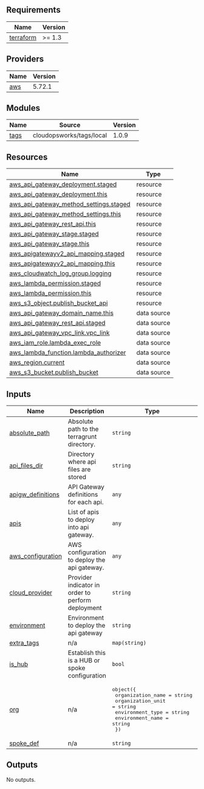 ## Requirements

| Name | Version |
|------|---------|
| <a name="requirement_terraform"></a> [terraform](#requirement\_terraform) | >= 1.3 |

## Providers

| Name | Version |
|------|---------|
| <a name="provider_aws"></a> [aws](#provider\_aws) | 5.72.1 |

## Modules

| Name | Source | Version |
|------|--------|---------|
| <a name="module_tags"></a> [tags](#module\_tags) | cloudopsworks/tags/local | 1.0.9 |

## Resources

| Name | Type |
|------|------|
| [aws_api_gateway_deployment.staged](https://registry.terraform.io/providers/hashicorp/aws/latest/docs/resources/api_gateway_deployment) | resource |
| [aws_api_gateway_deployment.this](https://registry.terraform.io/providers/hashicorp/aws/latest/docs/resources/api_gateway_deployment) | resource |
| [aws_api_gateway_method_settings.staged](https://registry.terraform.io/providers/hashicorp/aws/latest/docs/resources/api_gateway_method_settings) | resource |
| [aws_api_gateway_method_settings.this](https://registry.terraform.io/providers/hashicorp/aws/latest/docs/resources/api_gateway_method_settings) | resource |
| [aws_api_gateway_rest_api.this](https://registry.terraform.io/providers/hashicorp/aws/latest/docs/resources/api_gateway_rest_api) | resource |
| [aws_api_gateway_stage.staged](https://registry.terraform.io/providers/hashicorp/aws/latest/docs/resources/api_gateway_stage) | resource |
| [aws_api_gateway_stage.this](https://registry.terraform.io/providers/hashicorp/aws/latest/docs/resources/api_gateway_stage) | resource |
| [aws_apigatewayv2_api_mapping.staged](https://registry.terraform.io/providers/hashicorp/aws/latest/docs/resources/apigatewayv2_api_mapping) | resource |
| [aws_apigatewayv2_api_mapping.this](https://registry.terraform.io/providers/hashicorp/aws/latest/docs/resources/apigatewayv2_api_mapping) | resource |
| [aws_cloudwatch_log_group.logging](https://registry.terraform.io/providers/hashicorp/aws/latest/docs/resources/cloudwatch_log_group) | resource |
| [aws_lambda_permission.staged](https://registry.terraform.io/providers/hashicorp/aws/latest/docs/resources/lambda_permission) | resource |
| [aws_lambda_permission.this](https://registry.terraform.io/providers/hashicorp/aws/latest/docs/resources/lambda_permission) | resource |
| [aws_s3_object.publish_bucket_api](https://registry.terraform.io/providers/hashicorp/aws/latest/docs/resources/s3_object) | resource |
| [aws_api_gateway_domain_name.this](https://registry.terraform.io/providers/hashicorp/aws/latest/docs/data-sources/api_gateway_domain_name) | data source |
| [aws_api_gateway_rest_api.staged](https://registry.terraform.io/providers/hashicorp/aws/latest/docs/data-sources/api_gateway_rest_api) | data source |
| [aws_api_gateway_vpc_link.vpc_link](https://registry.terraform.io/providers/hashicorp/aws/latest/docs/data-sources/api_gateway_vpc_link) | data source |
| [aws_iam_role.lambda_exec_role](https://registry.terraform.io/providers/hashicorp/aws/latest/docs/data-sources/iam_role) | data source |
| [aws_lambda_function.lambda_authorizer](https://registry.terraform.io/providers/hashicorp/aws/latest/docs/data-sources/lambda_function) | data source |
| [aws_region.current](https://registry.terraform.io/providers/hashicorp/aws/latest/docs/data-sources/region) | data source |
| [aws_s3_bucket.publish_bucket](https://registry.terraform.io/providers/hashicorp/aws/latest/docs/data-sources/s3_bucket) | data source |

## Inputs

| Name | Description | Type | Default | Required |
|------|-------------|------|---------|:--------:|
| <a name="input_absolute_path"></a> [absolute\_path](#input\_absolute\_path) | Absolute path to the terragrunt directory. | `string` | `"."` | no |
| <a name="input_api_files_dir"></a> [api\_files\_dir](#input\_api\_files\_dir) | Directory where api files are stored | `string` | `"apifiles/"` | no |
| <a name="input_apigw_definitions"></a> [apigw\_definitions](#input\_apigw\_definitions) | API Gateway definitions for each api. | `any` | `[]` | no |
| <a name="input_apis"></a> [apis](#input\_apis) | List of apis to deploy into api gateway. | `any` | `[]` | no |
| <a name="input_aws_configuration"></a> [aws\_configuration](#input\_aws\_configuration) | AWS configuration to deploy the api gateway. | `any` | `{}` | no |
| <a name="input_cloud_provider"></a> [cloud\_provider](#input\_cloud\_provider) | Provider indicator in order to perform deployment | `string` | `"aws"` | no |
| <a name="input_environment"></a> [environment](#input\_environment) | Environment to deploy the api gateway | `string` | n/a | yes |
| <a name="input_extra_tags"></a> [extra\_tags](#input\_extra\_tags) | n/a | `map(string)` | `{}` | no |
| <a name="input_is_hub"></a> [is\_hub](#input\_is\_hub) | Establish this is a HUB or spoke configuration | `bool` | `false` | no |
| <a name="input_org"></a> [org](#input\_org) | n/a | <pre>object({<br/>    organization_name = string<br/>    organization_unit = string<br/>    environment_type  = string<br/>    environment_name  = string<br/>  })</pre> | n/a | yes |
| <a name="input_spoke_def"></a> [spoke\_def](#input\_spoke\_def) | n/a | `string` | `"001"` | no |

## Outputs

No outputs.
